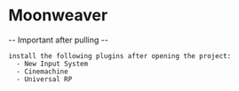 # Moonweaver

-- Important after pulling --

    install the following plugins after opening the project:
      - New Input System
      - Cinemachine
      - Universal RP
